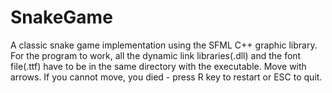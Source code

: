 # SnakeGame
A classic snake game implementation using the SFML C++ graphic library.
 For the program to work, all the dynamic link libraries(.dll) and the font file(.ttf) have to be in the same directory with the executable.
 Move with arrows. If you cannot move, you died - press R key to restart or ESC to quit.
 
